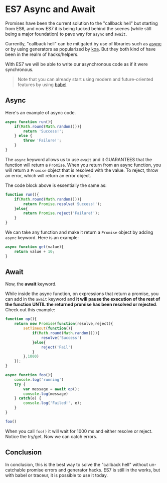 # ES7 Async and Await

Promises have been the current solution to the "callback hell" but starting from ES6, and now ES7 it is being tucked behind the scenes (while still being a major foundation) to pave way for `async` and `await`.

Currently, "callback hell" can be mitigated by use of libraries such as [async](https://github.com/caolan/async) or by using generators as popularized by [koa](http://koajs.com/). But they both kind of have been in the realm of hacks/helpers.

With ES7 we will be able to write our asynchronous code as if it were synchronous.

> Note that you can already start using modern and future-oriented features by using [babel](babeljs.io)

## Async

Here's an example of async code.

```javascript
async function run(){
    if(Math.round(Math.random())){
        return 'Success!';
    } else {
        throw 'Failure!';
    }
}
```

The `async` keyword allows us to use `await` and it GUARANTEES that the function will return a `Promise`. When you return from an async function, you will return a `Promise` object that is resolved with the value. To reject, throw an error, which will return an error object.

The code block above is essentially the same as:

```javascript
function run(){
    if(Math.round(Math.random())){
        return Promise.resolve('Success!');
    }else{
        return Promise.reject('Failure!');
    }
}
```

We can take any function and make it return a `Promise` object by adding `async` keyword. Here is an example:

```javascript
async function get(value){
    return value + 10;
}
```

## Await

Now, the **await** keyword.

While inside the async function, on expressions that return a promise, you can add in the `await` keyword and **it will pause the execution of the rest of the function UNTIL the returned promise has been resolved or rejected**. Check out this example:

```javascript
function op(){
    return new Promise(function(resolve,reject){
        setTimeout(function(){
            if(Math.round(Math.random())){
                resolve('Success')
            }else{
                reject('Fail')
            }
        },1000)
    });
}

async function foo(){
    console.log('running')
    try {
        var message = await op();
        console.log(message)
    } catch(e) {
        console.log('Failed!', e);
    }
}

foo()
```

When you call `foo()` it will wait for 1000 ms and either resolve or reject. Notice the try/get. Now we can catch errors.

## Conclusion

In conclusion, this is the best way to solve the "callback hell" without un-catchable promise errors and generator hacks. ES7 is still in the works, but with babel or traceur, it is possible to use it today.
